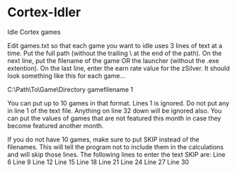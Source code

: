 # Cortex-Idler
Idle Cortex games

Edit games.txt so that each game you want to idle uses 3 lines of text at a time. Put the full path (without the trailing \ at the end of the path). On the next line, put the filename of the game OR the launcher (without the .exe extention). On the last line, enter the earn rate value for the zSilver. It should look something like this for each game...

C:\Path\To\Game\Directory
gamefilename
1

You can put up to 10 games in that format. Lines 1 is ignored. Do not put any in line 1 of the text file. Anything on line 32 down will be ignored also. You can put the values of games that are not featured this month in case they become featured another month. 

If you do not have 10 games, make sure to put SKIP instead of the filenames. This will tell the program not to include them in the calculations and will skip those lines. The following lines to enter the text SKIP are:
Line 6
Line 9
Line 12
Line 15
Line 18
Line 21
Line 24
Line 27
Line 30
